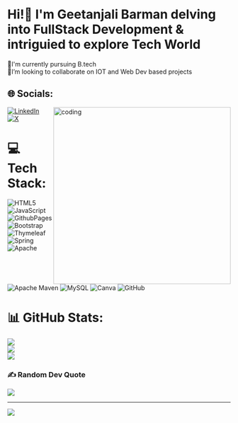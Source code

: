 # Hi!👋 I'm Geetanjali Barman delving into FullStack Development & intriguied to explore Tech World
🔭I'm currently pursuing B.tech <br>👯I’m looking to collaborate on IOT and Web Dev based projects<br>

## 🌐 Socials: 
<img align="right" alt="coding" width="400" src="https://media.giphy.com/media/YnS7j9pwnECXLMrI4t/giphy.gif">

[![LinkedIn](https://img.shields.io/badge/LinkedIn-%230077B5.svg?logo=linkedin&logoColor=white)](https://linkedin.com/in/geetanjalibarman) [![X](https://img.shields.io/badge/X-black.svg?logo=X&logoColor=white)](https://x.com/Geetanjali_1995) 
# 💻 Tech Stack:
![HTML5](https://img.shields.io/badge/html5-%23E34F26.svg?style=for-the-badge&logo=html5&logoColor=white) ![JavaScript](https://img.shields.io/badge/javascript-%23323330.svg?style=for-the-badge&logo=javascript&logoColor=%23F7DF1E)  ![GithubPages](https://img.shields.io/badge/github%20pages-121013?style=for-the-badge&logo=github&logoColor=white) ![Bootstrap](https://img.shields.io/badge/bootstrap-%238511FA.svg?style=for-the-badge&logo=bootstrap&logoColor=white) ![Thymeleaf](https://img.shields.io/badge/Thymeleaf-%23005C0F.svg?style=for-the-badge&logo=Thymeleaf&logoColor=white) ![Spring](https://img.shields.io/badge/spring-%236DB33F.svg?style=for-the-badge&logo=spring&logoColor=white) ![Apache](https://img.shields.io/badge/apache-%23D42029.svg?style=for-the-badge&logo=apache&logoColor=white) ![Apache Maven](https://img.shields.io/badge/Apache%20Maven-C71A36?style=for-the-badge&logo=Apache%20Maven&logoColor=white) ![MySQL](https://img.shields.io/badge/mysql-4479A1.svg?style=for-the-badge&logo=mysql&logoColor=white)  ![Canva](https://img.shields.io/badge/Canva-%2300C4CC.svg?style=for-the-badge&logo=Canva&logoColor=white)  ![GitHub](https://img.shields.io/badge/github-%23121011.svg?style=for-the-badge&logo=github&logoColor=white)
# 📊 GitHub Stats:
![](https://github-readme-stats.vercel.app/api?username=CtrlZ-debug&theme=transparent&hide_border=false&include_all_commits=true&count_private=false)<br/>
![](https://github-readme-streak-stats.herokuapp.com/?user=CtrlZ-debug&theme=transparent&hide_border=false)<br/>
![](https://github-readme-stats.vercel.app/api/top-langs/?username=CtrlZ-debug&theme=transparent&hide_border=false&include_all_commits=true&count_private=false&layout=compact)

### ✍️ Random Dev Quote
![](https://quotes-github-readme.vercel.app/api?type=horizontal&theme=radical)

---
[![](https://visitcount.itsvg.in/api?id=CtrlZ-debug&icon=0&color=0)](https://visitcount.itsvg.in)

<!-- Proudly created with GPRM ( https://gprm.itsvg.in ) -->
